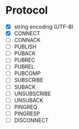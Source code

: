 # Protocol

- [x] string encoding (UTF-8)
- [x] CONNECT
- [ ] CONNACK
- [ ] PUBLISH
- [ ] PUBACK
- [ ] PUBREC
- [ ] PUBREL
- [ ] PUBCOMP
- [ ] SUBSCRIBE
- [ ] SUBACK
- [ ] UNSUBSCRIBE
- [ ] UNSUBACK
- [ ] PINGREQ
- [ ] PINGRESP
- [ ] DISCONNECT
